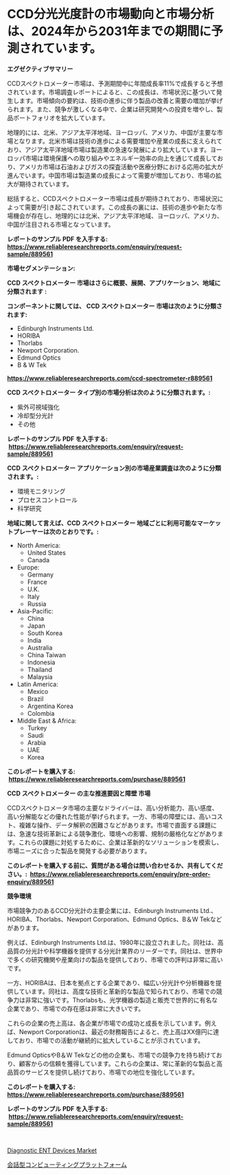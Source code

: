 <p><h1>CCD分光光度計の市場動向と市場分析は、2024年から2031年までの期間に予測されています。</h1></p><p><strong>エグゼクティブサマリー</strong></p>
<p><p>CCDスペクトロメーター市場は、予測期間中に年間成長率11%で成長すると予想されています。市場調査レポートによると、この成長は、市場状況に基づいて発生します。市場傾向の要約は、技術の進歩に伴う製品の改善と需要の増加が挙げられます。また、競争が激しくなる中で、企業は研究開発への投資を増やし、製品ポートフォリオを拡大しています。</p><p>地理的には、北米、アジア太平洋地域、ヨーロッパ、アメリカ、中国が主要な市場となります。北米市場は技術の進歩による需要増加や産業の成長に支えられており、アジア太平洋地域市場は製造業の急速な発展により拡大しています。ヨーロッパ市場は環境保護への取り組みやエネルギー効率の向上を通じて成長しており、アメリカ市場は石油およびガスの探査活動や医療分野における応用の拡大が進んでいます。中国市場は製造業の成長によって需要が増加しており、市場の拡大が期待されています。</p><p>総括すると、CCDスペクトロメーター市場は成長が期待されており、市場状況によって需要が引き起こされています。この成長の裏には、技術の進歩や新たな市場機会が存在し、地理的には北米、アジア太平洋地域、ヨーロッパ、アメリカ、中国が注目される市場となっています。</p></p>
<p><strong>レポートのサンプル PDF を入手する: <a href="https://www.reliableresearchreports.com/enquiry/request-sample/889561">https://www.reliableresearchreports.com/enquiry/request-sample/889561</a></strong></p>
<p><strong>市場セグメンテーション:</strong></p>
<p><strong> CCD スペクトロメーター 市場はさらに概要、展開、アプリケーション、地域に分類されます :</strong></p>
<p><strong>コンポーネントに関しては、 CCD スペクトロメーター 市場は次のように分類されます: &nbsp;</strong></p>
<p><ul><li>Edinburgh Instruments Ltd.</li><li>HORIBA</li><li>Thorlabs</li><li>Newport Corporation.</li><li>Edmund Optics</li><li>B & W Tek</li></ul></p>
<p><strong><a href="https://www.reliableresearchreports.com/ccd-spectrometer-r889561">https://www.reliableresearchreports.com/ccd-spectrometer-r889561</a></strong></p>
<p><strong> CCD スペクトロメーター タイプ別の市場分析は次のように分類されます。:</strong></p>
<p><ul><li>紫外可視域強化</li><li>冷却型分光計</li><li>その他</li></ul></p>
<p><strong>レポートのサンプル PDF を入手する: &nbsp;<a href="https://www.reliableresearchreports.com/enquiry/request-sample/889561">https://www.reliableresearchreports.com/enquiry/request-sample/889561</a></strong></p>
<p><strong> CCD スペクトロメーター アプリケーション別の市場産業調査は次のように分類されます。:</strong></p>
<p><ul><li>環境モニタリング</li><li>プロセスコントロール</li><li>科学研究</li></ul></p>
<p><strong>地域に関して言えば、CCD スペクトロメーター 地域ごとに利用可能なマーケットプレーヤーは次のとおりです。:</strong></p>
<p><ul>
    <li>
        North America:
        <ul>
            <li>United States</li>
            <li>Canada</li>
        </ul>
    </li>
    <li>
        Europe:
        <ul>
            <li>Germany</li>
            <li>France</li>
            <li>U.K.</li>
            <li>Italy</li>
            <li>Russia</li>
        </ul>
    </li>
    <li>
        Asia-Pacific:
        <ul>
            <li>China</li>
            <li>Japan</li>
            <li>South Korea</li>
            <li>India</li>
            <li>Australia</li>
            <li>China Taiwan</li>
            <li>Indonesia</li>
            <li>Thailand</li>
            <li>Malaysia</li>
        </ul>
    </li>
    <li>
        Latin America:
        <ul>
            <li>Mexico</li>
            <li>Brazil</li>
            <li>Argentina Korea</li>
            <li>Colombia</li>
        </ul>
    </li>
    <li>
        Middle East & Africa:
        <ul>
            <li>Turkey</li>
            <li>Saudi</li>
            <li>Arabia</li>
            <li>UAE</li>
            <li>Korea</li>
        </ul>
    </li>
    </ul></p>
<p><strong>このレポートを購入する: &nbsp;<a href="https://www.reliableresearchreports.com/purchase/889561">https://www.reliableresearchreports.com/purchase/889561</a></strong></p>
<p><strong>CCD スペクトロメーター の主な推進要因と障壁 市場</strong></p>
<p><p>CCDスペクトロメータ市場の主要なドライバーは、高い分析能力、高い感度、高い分解能などの優れた性能が挙げられます。一方、市場の障壁には、高いコスト、複雑な操作、データ解釈の困難さなどがあります。市場で直面する課題には、急速な技術革新による競争激化、環境への影響、規制の厳格化などがあります。これらの課題に対処するために、企業は革新的なソリューションを模索し、市場ニーズに合った製品を開発する必要があります。</p></p>
<p><strong>このレポートを購入する前に、質問がある場合は問い合わせるか、共有してください。:&nbsp; <a href="https://www.reliableresearchreports.com/enquiry/pre-order-enquiry/889561">https://www.reliableresearchreports.com/enquiry/pre-order-enquiry/889561</a></strong></p>
<p><strong>競争環境</strong></p>
<p><p>市場競争力のあるCCD分光計の主要企業には、Edinburgh Instruments Ltd.、HORIBA、Thorlabs、Newport Corporation、Edmund Optics、B＆W Tekなどがあります。</p><p>例えば、Edinburgh Instruments Ltd.は、1980年に設立されました。同社は、高品質の分光計や科学機器を提供する分光計業界のリーダーです。同社は、世界中で多くの研究機関や産業向けの製品を提供しており、市場での評判は非常に高いです。</p><p>一方、HORIBAは、日本を拠点とする企業であり、幅広い分光計や分析機器を提供しています。同社は、高度な技術と革新的な製品で知られており、市場での競争力は非常に強いです。Thorlabsも、光学機器の製造と販売で世界的に有名な企業であり、市場での存在感は非常に大きいです。</p><p>これらの企業の売上高は、各企業が市場での成功と成長を示しています。例えば、Newport Corporationは、最近の財務報告によると、売上高はXX億円に達しており、市場での活動が継続的に拡大していることが示されています。</p><p>Edmund OpticsやB＆W Tekなどの他の企業も、市場での競争力を持ち続けており、顧客からの信頼を獲得しています。これらの企業は、常に革新的な製品と高品質のサービスを提供し続けており、市場での地位を強化しています。</p></p>
<p><strong>このレポートを購入する: &nbsp; <a href="https://www.reliableresearchreports.com/purchase/889561">https://www.reliableresearchreports.com/purchase/889561</a></strong></p>
<p><strong>レポートのサンプル PDF を入手する: &nbsp;<a href="https://www.reliableresearchreports.com/enquiry/request-sample/889561">https://www.reliableresearchreports.com/enquiry/request-sample/889561</a></strong><strong></strong></p>
<p>&nbsp;</p>
<p><p><a href="https://github.com/nicholepatriciadoylenwnrjr0/Market-Research-Report-List-2/blob/main/diagnostic-ent-devices-market.md">Diagnostic ENT Devices Market</a></p><p><a href="https://medium.com/@bertramveum2023/%E4%BC%9A%E8%A9%B1%E5%9E%8B%E3%82%B3%E3%83%B3%E3%83%94%E3%83%A5%E3%83%BC%E3%83%86%E3%82%A3%E3%83%B3%E3%82%B0%E3%83%97%E3%83%A9%E3%83%83%E3%83%88%E3%83%95%E3%82%A9%E3%83%BC%E3%83%A0%E5%B8%82%E5%A0%B4%E5%88%86%E6%9E%90-%E3%81%9D%E3%81%AEcagr-%E5%B8%82%E5%A0%B4%E3%82%BB%E3%82%B0%E3%83%A1%E3%83%B3%E3%83%86%E3%83%BC%E3%82%B7%E3%83%A7%E3%83%B3-%E3%81%8A%E3%82%88%E3%81%B3%E3%82%B0%E3%83%AD%E3%83%BC%E3%83%90%E3%83%AB%E6%A5%AD%E7%95%8C%E6%A6%82%E8%A6%81-c483e0eb88a8">会話型コンピューティングプラットフォーム</a></p></p>